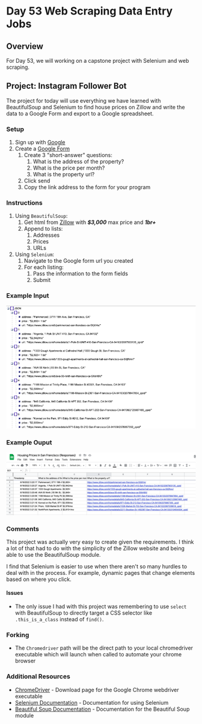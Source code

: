 # Day 53 Web Scraping Data Entry Jobs

## Overview

For Day 53, we will working on a capstone project with Selenium and web scraping.

## Project: Instagram Follower Bot

The project for today will use everything we have learned with BeautifulSoup and Selenium to find house prices on Zillow and write the data to a Google Form and export to a Google spreadsheet.

### Setup

1. Sign up with [Google](https://www.google.com)
2. Create a [Google Form](https://docs.google.com/forms/)
   1. Create 3 "short-answer" questions:
      1. What is the address of the property?
      2. What is the price per month?
      3. What is the property url?
   2. Click send
   3. Copy the link address to the form for your program

### Instructions

1. Using `BeautifulSoup`:
   1. Get html from [Zillow](https://www.zillow.com/) with ***$3,000*** max price and ***1br+***
   2. Append to lists:
      1. Addresses
      2. Prices
      3. URLs
2. Using `Selenium`:
   1. Navigate to the Google form url you created
   2. For each listing:
      1. Pass the information to the form fields
      2. Submit

### Example Input

![Housing Search 1](Images/housing_search1.png)

### Example Ouput

![Housing Search 2](Images/housing_search2.png)

### Comments

This project was actually very easy to create given the requirements. I think a lot of that had to do with the simplicity of the Zillow website and being able to use the BeautifulSoup module.

I find that Selenium is easier to use when there aren't so many hurdles to deal with in the process. For example, dynamic pages that change elements based on where you click.

#### Issues

- The only issue I had with this project was remembering to use `select` with BeautifulSoup to directly target a CSS selector like `.this_is_a_class` instead of `find()`.

### Forking

- The `Chromedriver` path will be the direct path to your local chromedriver executable which will launch when called to automate your chrome browser

### Additional Resources

- [ChromeDriver](https://chromedriver.chromium.org/downloads) - Download page for the Google Chrome webdriver executable
- [Selenium Documentation](https://selenium-python.readthedocs.io/) - Documentation for using Selenium
- [Beautiful Soup Documentation](https://www.crummy.com/software/BeautifulSoup/bs4/doc/)  - Documentation for the Beautiful Soup module
